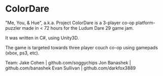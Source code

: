 ColorDare
=========

"Me, You, & Hue", a.k.a. Project ColorDare is a 3-player co-op platform-puzzler made in < 72 hours for the Ludum Dare 29 game jam.

It was written in C#, using Unity3D.

The game is targeted towards three player couch co-op using gamepads (xbox, ps3, etc).

Team:
Jake Cohen    | github.com/soggychips
Jon Banashek  | github.com/banashek
Evan Sullivan | github.com/darkfox3889
